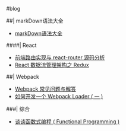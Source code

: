 #blog


##| markDown语法大全
* [markDown语法大全](https://github.com/bailicangdu/blog/issues/2)

####| React

* [前端路由实现与 react-router 源码分析](https://github.com/bailicangdu/react-blog/issues/1)
* [React 数据流管理架构之 Redux](https://github.com/joeyguo/blog/issues/3)

##| Webpack
* [Webpack 常见问题与解答](https://github.com/joeyguo/blog/issues/7)
* [如何开发一个 Webpack Loader ( 一 )](https://github.com/joeyguo/blog/issues/4)

###| 综合
* [谈谈函数式编程 ( Functional Programming ) ](https://github.com/joeyguo/blog/issues/10)

